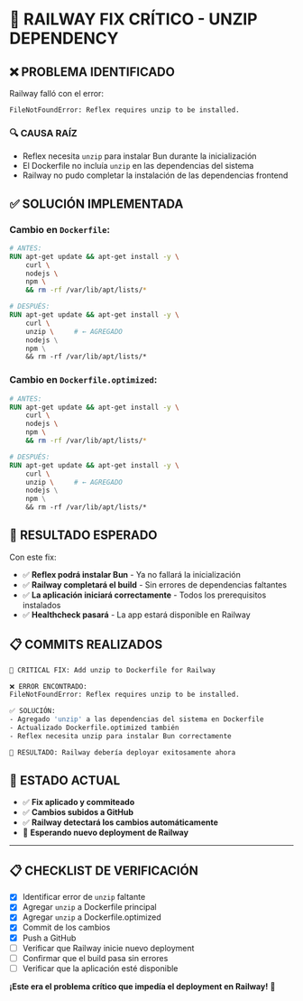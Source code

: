 # 🔧 RAILWAY FIX CRÍTICO - UNZIP DEPENDENCY

## ❌ PROBLEMA IDENTIFICADO

Railway falló con el error:
```
FileNotFoundError: Reflex requires unzip to be installed.
```

### 🔍 CAUSA RAÍZ
- Reflex necesita `unzip` para instalar Bun durante la inicialización
- El Dockerfile no incluía `unzip` en las dependencias del sistema
- Railway no pudo completar la instalación de las dependencias frontend

## ✅ SOLUCIÓN IMPLEMENTADA

### Cambio en `Dockerfile`:
```dockerfile
# ANTES:
RUN apt-get update && apt-get install -y \
    curl \
    nodejs \
    npm \
    && rm -rf /var/lib/apt/lists/*

# DESPUÉS:
RUN apt-get update && apt-get install -y \
    curl \
    unzip \     # ← AGREGADO
    nodejs \
    npm \
    && rm -rf /var/lib/apt/lists/*
```

### Cambio en `Dockerfile.optimized`:
```dockerfile
# ANTES:
RUN apt-get update && apt-get install -y \
    curl \
    nodejs \
    npm \
    && rm -rf /var/lib/apt/lists/*

# DESPUÉS:
RUN apt-get update && apt-get install -y \
    curl \
    unzip \     # ← AGREGADO
    nodejs \
    npm \
    && rm -rf /var/lib/apt/lists/*
```

## 🚀 RESULTADO ESPERADO

Con este fix:
- ✅ **Reflex podrá instalar Bun** - Ya no fallará la inicialización
- ✅ **Railway completará el build** - Sin errores de dependencias faltantes
- ✅ **La aplicación iniciará correctamente** - Todos los prerequisitos instalados
- ✅ **Healthcheck pasará** - La app estará disponible en Railway

## 📋 COMMITS REALIZADOS

```bash
🔧 CRITICAL FIX: Add unzip to Dockerfile for Railway

❌ ERROR ENCONTRADO:
FileNotFoundError: Reflex requires unzip to be installed.

✅ SOLUCIÓN:
- Agregado 'unzip' a las dependencias del sistema en Dockerfile
- Actualizado Dockerfile.optimized también  
- Reflex necesita unzip para instalar Bun correctamente

🚀 RESULTADO: Railway debería deployar exitosamente ahora
```

## 🎯 ESTADO ACTUAL

- ✅ **Fix aplicado y commiteado**
- ✅ **Cambios subidos a GitHub** 
- ✅ **Railway detectará los cambios automáticamente**
- 🔄 **Esperando nuevo deployment de Railway**

---

## 📋 CHECKLIST DE VERIFICACIÓN

- [x] Identificar error de `unzip` faltante
- [x] Agregar `unzip` a Dockerfile principal
- [x] Agregar `unzip` a Dockerfile.optimized  
- [x] Commit de los cambios
- [x] Push a GitHub
- [ ] Verificar que Railway inicie nuevo deployment
- [ ] Confirmar que el build pasa sin errores
- [ ] Verificar que la aplicación esté disponible

**¡Este era el problema crítico que impedía el deployment en Railway!** 🎉
